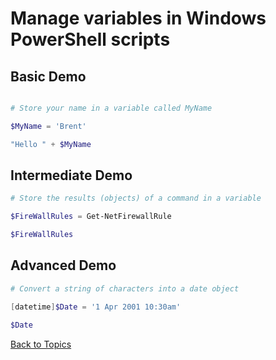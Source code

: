 
# Manage variables in Windows PowerShell scripts

## Basic Demo
```PowerShell

# Store your name in a variable called MyName

$MyName = 'Brent'

"Hello " + $MyName
```

## Intermediate Demo

```PowerShell
# Store the results (objects) of a command in a variable

$FireWallRules = Get-NetFirewallRule

$FireWallRules
```

## Advanced Demo

```PowerShell
# Convert a string of characters into a date object

[datetime]$Date = '1 Apr 2001 10:30am'

$Date
```

[Back to Topics](../README.md#afternoon-session)

